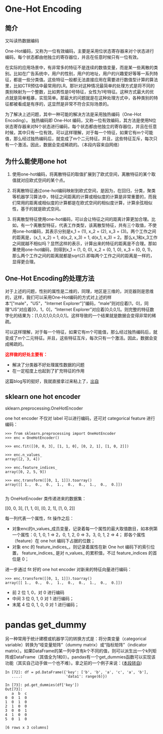 
# One-Hot Encoding

## 简介
又叫读热数据编码

One-Hot编码，又称为一位有效编码，主要是采用位状态寄存器来对个状态进行编码，每个状态都由他独立的寄存器位，并且在任意时候只有一位有效。


在实际的应用场景中，有非常多的特征不是连续的数值变量，而是某一些离散的类别。比如在广告系统中，用户的性别，用户的地址，用户的兴趣爱好等等一系列特征，都是一些分类值。这些特征一般都无法直接应用在需要进行数值型计算的算法里，比如CTR预估中最常用的LR。那针对这种情况最简单的处理方式是将不同的类别映射为一个整数，比如男性是0号特征，女性为1号特征。这种方式最大的优点就是简单粗暴，实现简单。那最大的问题就是在这种处理方式中，各种类别的特征都被看成是有序的，这显然是非常不符合实际场景的。

为了解决上述问题，其中一种可能的解决方法是采用独热编码（One-Hot Encoding）。
独热编码即 One-Hot 编码，又称一位有效编码，其方法是使用N位状态寄存器来对N个状态进行编码，每个状态都由他独立的寄存器位，并且在任意时候，其中只有一位有效。可以这样理解，对于每一个特征，如果它有m个可能值，那么经过独热编码后，就变成了m个二元特征。并且，这些特征互斥，每次只有一个激活。因此，数据会变成稀疏的。（本段内容来自网络）

## 为什么能使用one hot

1. 使用one-hot编码，将离散特征的取值扩展到了欧式空间，离散特征的某个取值就对应欧式空间的某个点。

2. 将离散特征通过one-hot编码映射到欧式空间，是因为，在回归，分类，聚类等机器学习算法中，特征之间距离的计算或相似度的计算是非常重要的，而我们常用的距离或相似度的计算都是在欧式空间的相似度计算，计算余弦相似性，基于的就是欧式空间。

3. 将离散型特征使用one-hot编码，可以会让特征之间的距离计算更加合理。比如，有一个离散型特征，代表工作类型，该离散型特征，共有三个取值，不使用one-hot编码，其表示分别是x_1 = (1), x_2 = (2), x_3 = (3)。两个工作之间的距离是，(x_1, x_2) = 1, d(x_2, x_3) = 1, d(x_1, x_3) = 2。那么x_1和x_3工作之间就越不相似吗？显然这样的表示，计算出来的特征的距离是不合理。那如果使用one-hot编码，则得到x_1 = (1, 0, 0), x_2 = (0, 1, 0), x_3 = (0, 0, 1)，那么两个工作之间的距离就都是sqrt(2).即每两个工作之间的距离是一样的，显得更合理。


## One-Hot Encoding的处理方法
对于上述的问题，性别的属性是二维的，同理，地区是三维的，浏览器则是思维的，这样，我们可以采用One-Hot编码的方式对上述的样本“["male"，"US"，"Internet Explorer"]”编码，“male”则对应着[1，0]，同理“US”对应着[0，1，0]，“Internet Explorer”对应着[0,0,0,1]。则完整的特征数字化的结果为：[1,0,0,1,0,0,0,0,1]。这样导致的一个结果就是数据会变得非常的稀疏。

可以这样理解，对于每一个特征，如果它有m个可能值，那么经过独热编码后，就变成了m个二元特征。并且，这些特征互斥，每次只有一个激活。因此，数据会变成稀疏的。

**<font color=red>这样做的好处主要有：</font>**<br>

* 解决了分类器不好处理属性数据的问题
* 在一定程度上也起到了扩充特征的作用

这篇blog写的挺好，我就直接拿过来粘上了，[出自](http://blog.csdn.net/google19890102/article/details/44039761)


## sklearn one hot encoder

sklearn.preprocessing.OneHotEncoder

one hot encoder 不仅对 label 可以进行编码，还可对 categorical feature 进行编码：

```
>>> from sklearn.preprocessing import OneHotEncoder
>>> enc = OneHotEncoder()

>>> enc.fit([[0, 0, 3], [1, 1, 0], [0, 2, 1], [1, 0, 2]])  

>>> enc.n_values_
array([2, 3, 4])

>>> enc.feature_indices_
array([0, 2, 5, 9])

>>> enc.transform([[0, 1, 1]]).toarray()
array([[ 1.,  0.,  0.,  1.,  0.,  0.,  1.,  0.,  0.]])


```


为 OneHotEncoder 类传递进来的数据集：

[[0, 0, 3],
[1, 1, 0],
[0, 2, 1],
[1, 0, 2]]

每一列代表一个属性，fit 操作之后：

* 对象enc的n_values_成员变量，记录着每一个属性的最大取值数目，如本例第一个属性：0, 1, 0, 1 ⇒ 2，0, 1, 2, 0 ⇒ 3，3, 0, 1, 2 ⇒ 4； 即各个属性（feature）在 one hot 编码下占据的位数；
* 对象 enc 的 feature_indices_，则记录着属性在新 One hot 编码下的索引位置，
feature_indices_ 是对 n_values_ 的累积值，不过 feature_indices 的首位是 0；

进一步通过 fit 好的 one hot encoder 对新来的特征向量进行编码：

```
>>> enc.transform([[0, 1, 1]]).toarray()
array([[ 1.,  0.,  0.,  1.,  0.,  0.,  1.,  0.,  0.]])
```

* 前 2 位 1, 0，对 0 进行编码
* 中间 3 位 0, 1, 0 对 1 进行编码；
* 末尾 4 位 0, 1, 0, 0 对 1 进行编码；


# pandas get_dummy
另一种常用于统计建模或机器学习的转换方式是：将分类变量（categorical variable）转换为“哑变量矩阵”（dummy matrix）或“指标矩阵”（indicator matrix）。如果DataFrame的某一列中含有k个不同的值，则可以派生出一个k列矩阵或DataFrame（其值全为1和0）。pandas有一个get_dummies函数可以实现该功能（其实自己动手做一个也不难）。拿之前的一个例子来说：([本段转自](http://blog.csdn.net/eshaoliu/article/details/53557989))

```
In [72]: df = pd.DataFrame({'key': ['b', 'b', 'a', 'c', 'a', 'b'],
   ....:                    'data1': range(6)})

In [73]: pd.get_dummies(df['key'])
Out[73]:
   a  b  c
0  0  1  0
1  0  1  0
2  1  0  0
3  0  0  1
4  1  0  0
5  0  1  0

[6 rows x 3 columns]
```
